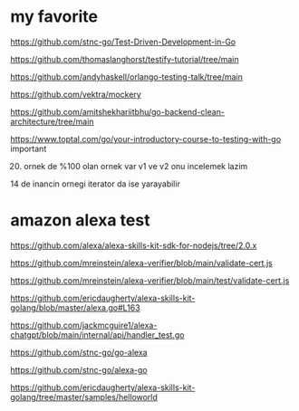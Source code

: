 # my favorite 

https://github.com/stnc-go/Test-Driven-Development-in-Go

https://github.com/thomaslanghorst/testify-tutorial/tree/main


https://github.com/andyhaskell/orlango-testing-talk/tree/main

https://github.com/vektra/mockery

https://github.com/amitshekhariitbhu/go-backend-clean-architecture/tree/main

https://www.toptal.com/go/your-introductory-course-to-testing-with-go important 

20. ornek de %100 olan ornek var v1 ve v2 onu incelemek lazim


14 de inancin ornegi iterator da ise yarayabilir 
# amazon alexa test 

https://github.com/alexa/alexa-skills-kit-sdk-for-nodejs/tree/2.0.x

https://github.com/mreinstein/alexa-verifier/blob/main/validate-cert.js

https://github.com/mreinstein/alexa-verifier/blob/main/test/validate-cert.js

https://github.com/ericdaugherty/alexa-skills-kit-golang/blob/master/alexa.go#L163

https://github.com/jackmcguire1/alexa-chatgpt/blob/main/internal/api/handler_test.go

https://github.com/stnc-go/go-alexa

https://github.com/stnc-go/alexa-go

https://github.com/ericdaugherty/alexa-skills-kit-golang/tree/master/samples/helloworld